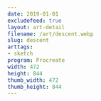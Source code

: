 ```yaml
---
date: 2019-01-01
excludefeed: true
layout: art-detail
filename: /art/descent.webp
slug: descent
arttags:
- sketch
program: Procreate
width: 472
height: 844
thumb_width: 472
thumb_height: 844
---
```

